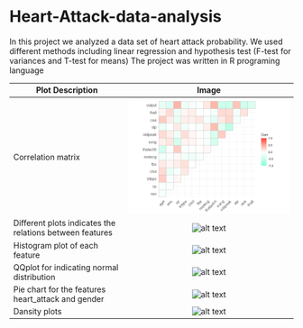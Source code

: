 # Heart-Attack-data-analysis
In this project we analyzed a data set of heart attack probability. We used different methods including linear regression and hypothesis test (F-test for variances and T-test for means)
The project was written in R programing language 

| Plot Description | Image |
| --- | :-: |
| Correlation matrix | ![alt text](https://github.com/NoaShapira5/Heart-Attack-data-analysis/blob/main/Final-Project_files/figure-gfm/corr-1.png 'correlation matrix') |
| Different plots indicates the relations between features | ![alt text](Relations-1.png 'relations') |
| Histogram plot of each feature | ![alt text](visual-1.png 'Histogram') |
| QQplot for indicating normal distribution | ![alt text](qqplot.png 'QQplot') |
| Pie chart for the features heart_attack and gender | ![alt text](categoty-1.png 'Pie chart') |
| Dansity plots | ![alt text](Relations-1.png 'dansity') |
